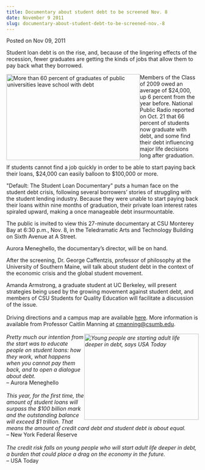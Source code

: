 ```yaml
---
title: Documentary about student debt to be screened Nov. 8
date: November 9 2011
slug: documentary-about-student-debt-to-be-screened-nov.-8
---
```


  



<span class="date">Posted on Nov 09, 2011    </span>
<p>Student loan debt is on the rise, and, because of the lingering
effects of the recession, fewer graduates are getting the kinds of
jobs that allow them to pay back what they borrowed.</p>
<p><img alt="More than 60 percent of graduates of public universities leave school with debt" src="https://news.csumb.edu/sites/default/files/65/attachments/news/images/default.jpg" style="float:left; width:350px; height:225px">Members of the
Class of 2009 owed an average of $24,000, up 6 percent from the
year before. National Public Radio reported on Oct. 21 that 66
percent of students now graduate with debt, and some find their
debt influencing major life decisions long after graduation.</img></p>
<p>If students cannot find a job quickly in order to be able to
start paying back their loans, $24,000 can easily balloon to
$100,000 or more.</p>
<p>&quot;Default: The Student Loan Documentary&quot; puts a human face on the
student debt crisis, following several borrowers&#x2019; stories of
struggling with the student lending industry. Because they were
unable to start paying back their loans within nine months of
graduation, their private loan interest rates spiraled upward,
making a once manageable debt insurmountable.</p>
<p>The public is invited to view this 27-minute documentary at CSU
Monterey Bay at 6:30 p.m., Nov. 8, in the Teledramatic Arts and
Technology Building on Sixth Avenue at A Street.</p>
<p>Aurora Meneghello, the documentary&#x2019;s director, will be on
hand.</p>
<p>After the screening, Dr. George Caffentzis, professor of
philosophy at the University of Southern Maine, will talk about
student debt in the context of the economic crisis and the global
student movement.</p>
<p>Amanda Armstrong, a graduate student at UC Berkeley, will
present strategies being used by the growing movement against
student debt, and members of CSU Students for Quality Education
will facilitate a discussion of the issue.<br>
<br>
Driving directions and a campus map are available <a href="https://csumb.edu/map" rel="nofollow">here</a>. More information is
available from Professor Caitlin Manning at <a href="mailto:cmanning@csumb.edu">cmanning@csumb.edu</a>.<br>
<br>
<em><img alt="Young people are starting adult life deeper in debt, says USA Today" src="https://news.csumb.edu/sites/default/files/65/attachments/news/images/studentloans1.jpg" style="float:right; width:300px; height:225px">Pretty much our
intention from the start was to educate people on student loans:
how they work, what happens when you cannot pay them back, and to
open a dialogue about debt.</img></em><br>
&#x2013; Aurora Meneghello<br>
<br>
<em>This year, for the first time, the amount of student loans will
surpass the $100 billion mark and the outstanding balance will
exceed $1 trillion. That means the amount of credit card debt and
student debt is about equal.</em><br>
&#x2013; New York Federal Reserve<br>
<br>
<em>The credit risk falls on young people who will start adult life
deeper in debt, a burden that could place a drag on the economy in
the future.</em><br>
&#x2013; USA Today<br>
&#xA0;</br></br></br></br></br></br></br></br></br></br></br></br></p>





 
